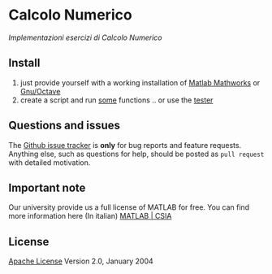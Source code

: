 # Calcolo Numerico

*Implementazioni esercizi di Calcolo Numerico*


## Install
1. just provide yourself with a working installation of [Matlab Mathworks](https://it.mathworks.com/products/matlab.html) or [Gnu/Octave](https://www.gnu.org/software/octave/)
2. create a script and run [some](esercizi-mrz-3-edition) functions .. or use the [tester](/mrz-3-edition/tester.m)

## Questions and issues
The [Github issue tracker](https://github.com/FIUP/calcolo-numerico/issues) is **only** for bug reports and feature requests. Anything else, such as questions for help, should be posted as `pull request` with detailed motivation.

## Important note
Our university provide us a full license of MATLAB for free. You can find more information here (In italian)
[MATLAB | CSIA](https://www.csia.unipd.it/servizi/servizi-utenti-istituzionali/contratti-software-e-licenze/matlab)

## License
[Apache License](http://www.apache.org/licenses/LICENSE-2.0) Version 2.0, January 2004
